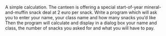 A simple calculation.
The canteen is offering a special start-of-year mineral-and-muffin snack deal at 2 euro per snack.
Write a program which will ask you to enter your name, your class name and how many snacks you’d like
Then the program will calculate and display in a dialog box your name and class, the number of snacks you asked for and what you will have to pay. 